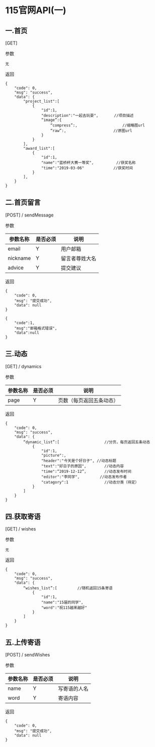 # 115官网API(一)

## 一.首页

[GET]

参数

~~~ 
无
~~~

返回

~~~ 
{
    "code": 0,
    "msg": "success",
    "data": {
    	"project_list":[
    		{
    			"id":1,
    			"description":"一起去玩耍",		 //项目描述
    			“image”:{
    				“compress”:,					//缩略图url
    				“raw”:,						//原图url
    			}
    		}
    	],
    	"award_list":[
    		{
    			"id":1,
    			"name":"蓝桥杯大赛一等奖",       	//获奖名称
    			"time":"2019-03-06"			    //获奖时间
    		}
    	],
    }
}
~~~



## 二.首页留言

[POST] / sendMessage

参数

| 参数名称 | 是否必须 | 说明           |
| -------- | -------- | -------------- |
| email    | Y        | 用户邮箱       |
| nickname | Y        | 留言者尊姓大名 |
| advice   | Y        | 提交建议       |

返回

~~~ 
{
	"code": 0,
    "msg": "提交成功",
    "data": null
}

{
	"code":1,
	"msg":"邮箱格式错误",
	"data":null
}
~~~



## 三.动态

[GET] / dynamics

参数

| 参数名称 | 是否必须 | 说明                     |
| -------- | -------- | ------------------------ |
| page     | Y        | 页数（每页返回五条动态） |

返回

~~~ 
{
    "code": 0,
    "msg": "success",
    "data": {
    	“dynamic_list”:[					//分页，每页返回五条动态
    		{
    			"id":1,
    			"picture":,
    			"header":"今天是个好日子",	//动态标题
    			"text":"好日子的原因",		//动态内容
    			"time":“2019-12-12”,		//动态发布时间
    			"editor":"李同学",			//动态发布作者
    			"catagory":1				//动态分类（待定）
    		}
    	]
    }
}
~~~



## 四.获取寄语

[GET] / wishes

参数

~~~ 
无
~~~

返回

~~~ 
{
    "code": 0,
    "msg": "success",
    "data": {
    	“wishes_list”:[			//随机返回15条寄语
    		{
    			"id":1,
    			"name":"15届的同学",
    			"word":"祝115越来越好"
    		}
    	]
    }
}
~~~



## 五.上传寄语

[POST] / sendWishes

参数

| 参数名称 | 是否必须 | 说明         |
| -------- | -------- | ------------ |
| name     | Y        | 写寄语的人名 |
| word     | Y        | 寄语内容     |

返回

~~~ 
{
	"code": 0,
    "msg": "提交成功",
    "data": null
}
~~~

